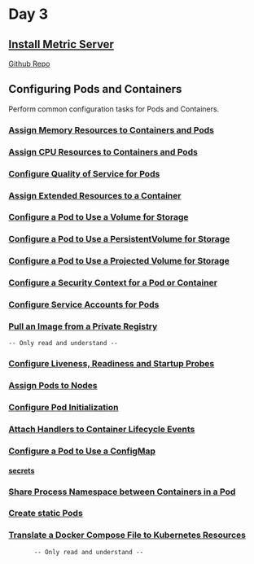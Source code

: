 # Day 3

## [Install Metric Server](https://kubernetes.io/docs/tasks/debug-application-cluster/resource-metrics-pipeline/)

[Github Repo](https://github.com/kubernetes-sigs/metrics-server)

## Configuring Pods and Containers

Perform common configuration tasks for Pods and Containers.

### [Assign Memory Resources to Containers and Pods](https://kubernetes.io/docs/tasks/configure-pod-container/assign-memory-resource/)

### [Assign CPU Resources to Containers and Pods](https://kubernetes.io/docs/tasks/configure-pod-container/assign-cpu-resource/)

### [Configure Quality of Service for Pods](https://kubernetes.io/docs/tasks/configure-pod-container/quality-service-pod/)

### [Assign Extended Resources to a Container](https://kubernetes.io/docs/tasks/configure-pod-container/extended-resource/)

### [Configure a Pod to Use a Volume for Storage](https://kubernetes.io/docs/tasks/configure-pod-container/configure-volume-storage/)

### [Configure a Pod to Use a PersistentVolume for Storage](https://kubernetes.io/docs/tasks/configure-pod-container/configure-persistent-volume-storage/)

### [Configure a Pod to Use a Projected Volume for Storage](https://kubernetes.io/docs/tasks/configure-pod-container/configure-projected-volume-storage/)

### [Configure a Security Context for a Pod or Container](https://kubernetes.io/docs/tasks/configure-pod-container/security-context/)

### [Configure Service Accounts for Pods](https://kubernetes.io/docs/tasks/configure-pod-container/configure-service-account/)

### [Pull an Image from a Private Registry](https://kubernetes.io/docs/tasks/configure-pod-container/pull-image-private-registry/)   
    -- Only read and understand --

### [Configure Liveness, Readiness and Startup Probes](https://kubernetes.io/docs/tasks/configure-pod-container/configure-liveness-readiness-startup-probes/)

### [Assign Pods to Nodes](https://kubernetes.io/docs/tasks/configure-pod-container/assign-pods-nodes/)

### [Configure Pod Initialization](https://kubernetes.io/docs/tasks/configure-pod-container/configure-pod-initialization/)

### [Attach Handlers to Container Lifecycle Events](https://kubernetes.io/docs/tasks/configure-pod-container/attach-handler-lifecycle-event/)

### [Configure a Pod to Use a ConfigMap](https://kubernetes.io/docs/tasks/configure-pod-container/configure-pod-configmap/)

#### [secrets](https://kubernetes.io/docs/concepts/configuration/secret/#using-secrets-as-files-from-a-pod)

### [Share Process Namespace between Containers in a Pod](https://kubernetes.io/docs/tasks/configure-pod-container/share-process-namespace/)

### [Create static Pods](https://kubernetes.io/docs/tasks/configure-pod-container/static-pod/)

### [Translate a Docker Compose File to Kubernetes Resources](https://kubernetes.io/docs/tasks/configure-pod-container/translate-compose-kubernetes/) 
           -- Only read and understand --

